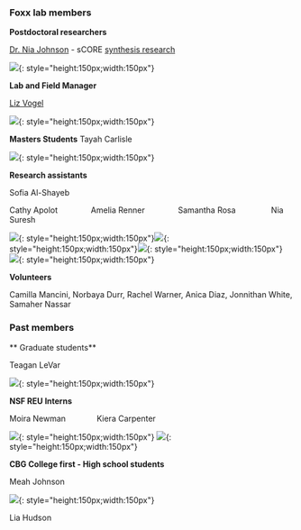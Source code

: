 
### Foxx lab members

**Postdoctoral researchers**

[Dr. Nia Johnson](https://niajohnson.info/) - sCORE [synthesis research](https://score.nipcsa.com/broadening-restoration)

![](images/Nia_J.png){: style="height:150px;width:150px"}


**Lab and Field Manager**

[Liz Vogel](https://www.northbranchnatives.com/)

![](images/liz.jpg){: style="height:150px;width:150px"}

**Masters Students** 
Tayah Carlisle

![](images/Tayah.jpg){: style="height:150px;width:150px"}

**Research assistants**

Sofia Al-Shayeb

Cathy Apolot &nbsp;&nbsp;&nbsp;&nbsp;&nbsp;&nbsp;&nbsp;&nbsp;&nbsp;&nbsp;&nbsp;&nbsp;&nbsp; Amelia Renner &nbsp;&nbsp;&nbsp;&nbsp;&nbsp;&nbsp;&nbsp;&nbsp;&nbsp;&nbsp;&nbsp;&nbsp;&nbsp; Samantha Rosa &nbsp;&nbsp;&nbsp;&nbsp;&nbsp;&nbsp;&nbsp;&nbsp;&nbsp;&nbsp;&nbsp;&nbsp;&nbsp;&nbsp; Nia Suresh

![](images/Cathy.png){: style="height:150px;width:150px"}![](images/amelia.jpeg){: style="height:150px;width:150px"}![](images/Samantha.jpg){: style="height:150px;width:150px"} ![](images/Nia_S.jpg){: style="height:150px;width:150px"}

**Volunteers**

Camilla Mancini, Norbaya Durr, Rachel Warner, Anica Diaz, Jonnithan White, Samaher Nassar 

### Past members
** Graduate students**

Teagan LeVar

![](images/Teagan.jpg){: style="height:150px;width:150px"}

**NSF REU Interns**

Moira Newman &nbsp;&nbsp;&nbsp;&nbsp;&nbsp;&nbsp;&nbsp;&nbsp;&nbsp;&nbsp;&nbsp;&nbsp; Kiera Carpenter


![](images/moira.jpg){: style="height:150px;width:150px"} ![](images/kiera.jpg){: style="height:150px;width:150px"}


**CBG College first - High school students**

Meah Johnson 

![](images/meah.jpg){: style="height:150px;width:150px"}

Lia Hudson 
